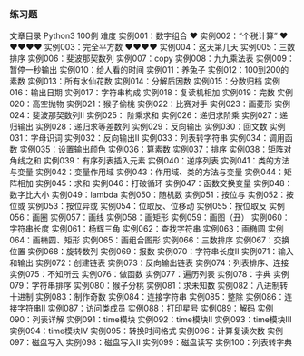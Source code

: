 ### 练习题
文章目录
Python3 100例                    难度
实例001：数字组合                  ❤
实例002：“个税计算”                ❤❤❤❤❤
实例003：完全平方数                 ❤❤❤❤
实例004：这天第几天
实例005：三数排序
实例006：斐波那契数列
实例007：copy
实例008：九九乘法表
实例009：暂停一秒输出
实例010：给人看的时间
实例011：养兔子
实例012：100到200的素数
实例013：所有水仙花数
实例014：分解质因数
实例015：分数归档
实例016：输出日期
实例017：字符串构成
实例018：复读机相加
实例019：完数
实例020：高空抛物
实例021：猴子偷桃
实例022：比赛对手
实例023：画菱形
实例024：斐波那契数列II
实例025： 阶乘求和
实例026：递归求阶乘
实例027：递归输出
实例028：递归求等差数列
实例029：反向输出
实例030：回文数
实例031：字母识词
实例032：反向输出II
实例033：列表转字符串
实例034：调用函数
实例035：设置输出颜色
实例036：算素数
实例037：排序
实例038：矩阵对角线之和
实例039：有序列表插入元素
实例040：逆序列表
实例041：类的方法与变量
实例042：变量作用域
实例043：作用域、类的方法与变量
实例044：矩阵相加
实例045：求和
实例046：打破循环
实例047：函数交换变量
实例048：数字比大小
实例049：lambda
实例050：随机数
实例051：按位与
实例052：按位或
实例053：按位异或
实例054：位取反、位移动
实例055：按位取反
实例056：画圈
实例057：画线
实例058：画矩形
实例059：画图（丑）
实例060：字符串长度
实例061：杨辉三角
实例062：查找字符串
实例063：画椭圆
实例064：画椭圆、矩形
实例065：画组合图形
实例066：三数排序
实例067：交换位置
实例068：旋转数列
实例069：报数
实例070：字符串长度II
实例071：输入和输出
实例072：创建链表
实例073：反向输出链表
实例074：列表排序、连接
实例075：不知所云
实例076：做函数
实例077：遍历列表
实例078：字典
实例079：字符串排序
实例080：猴子分桃
实例081：求未知数
实例082：八进制转十进制
实例083：制作奇数
实例084：连接字符串
实例085：整除
实例086：连接字符串II
实例087：访问类成员
实例088：打印星号
实例089：解码
实例090：列表详解
实例091：time模块
实例092：time模块II
实例093：time模块III
实例094：time模块IV
实例095：转换时间格式
实例096：计算复读次数
实例097：磁盘写入
实例098：磁盘写入II
实例099：磁盘读写
实例100：列表转字典






